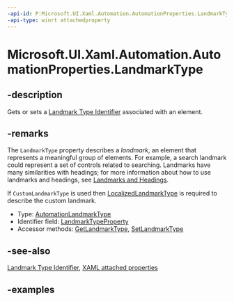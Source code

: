 ```yaml
---
-api-id: P:Microsoft.UI.Xaml.Automation.AutomationProperties.LandmarkType
-api-type: winrt attachedproperty
---
```


# Microsoft.UI.Xaml.Automation.AutomationProperties.LandmarkType

<!--
see GetLandmarkType, and SetLandmarkType
-->

## -description

Gets or sets a [Landmark Type Identifier](/windows/desktop/WinAuto/landmark-type-identifiers) associated with an element.

## -remarks

The `LandmarkType` property describes a *landmark*, an element that represents a meaningful group of elements. For example, a search landmark could represent a set of controls related to searching. Landmarks have many similarities with headings; for more information about how to use landmarks and headings, see [Landmarks and Headings](/windows/apps/design/accessibility/landmarks-and-headings).

If `CustomLandmarkType` is used then [LocalizedLandmarkType](automationproperties_localizedlandmarktype.md) is required to describe the custom landmark.

- Type: [AutomationLandmarkType](../microsoft.ui.xaml.automation.peers/automationlandmarktype.md)
- Identifier field: [LandmarkTypeProperty](automationproperties_landmarktypeproperty.md)
- Accessor methods: [GetLandmarkType](automationproperties_getlandmarktype_1023268773.md), [SetLandmarkType](automationproperties_setlandmarktype_1381639993.md)

## -see-also

[Landmark Type Identifier](/windows/desktop/WinAuto/landmark-type-identifiers), [XAML attached properties](/windows/uwp/xaml-platform/attached-properties-overview)

## -examples
